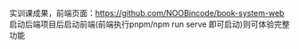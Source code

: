 实训课成果，前端页面：https://github.com/NOOBincode/book-system-web<br>启动后端项目后启动前端(前端执行pnpm/npm run serve 即可启动)则可体验完整功能
